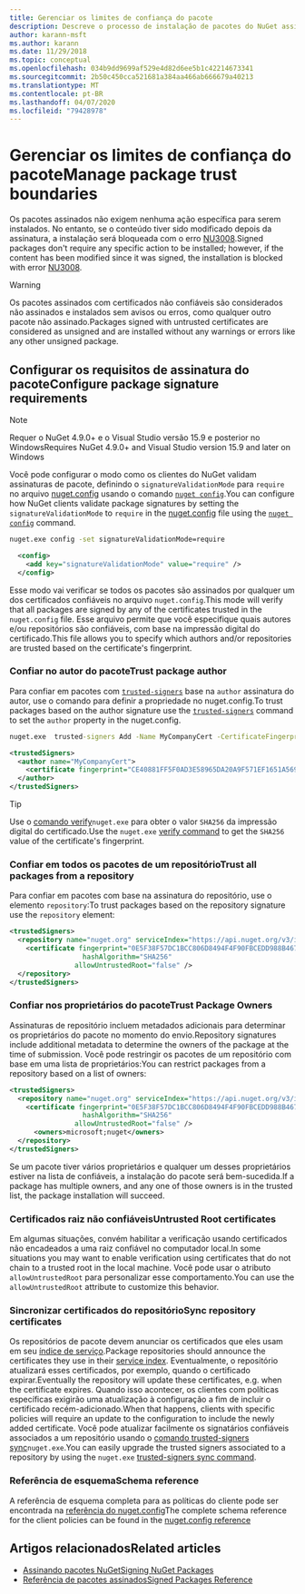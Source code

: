 ```yaml
---
title: Gerenciar os limites de confiança do pacote
description: Descreve o processo de instalação de pacotes do NuGet assinados e de definição das configurações de confiança de assinatura de pacotes.
author: karann-msft
ms.author: karann
ms.date: 11/29/2018
ms.topic: conceptual
ms.openlocfilehash: 034b9dd9699af529e4d82d6ee5b1c42214673341
ms.sourcegitcommit: 2b50c450cca521681a384aa466ab666679a40213
ms.translationtype: MT
ms.contentlocale: pt-BR
ms.lasthandoff: 04/07/2020
ms.locfileid: "79428978"
---
```

# <a name="manage-package-trust-boundaries"></a><span data-ttu-id="a8a11-103">Gerenciar os limites de confiança do pacote</span><span class="sxs-lookup"><span data-stu-id="a8a11-103">Manage package trust boundaries</span></span>

<span data-ttu-id="a8a11-104">Os pacotes assinados não exigem nenhuma ação específica para serem instalados. No entanto, se o conteúdo tiver sido modificado depois da assinatura, a instalação será bloqueada com o erro [NU3008](../reference/errors-and-warnings/NU3008.md).</span><span class="sxs-lookup"><span data-stu-id="a8a11-104">Signed packages don't require any specific action to be installed; however, if the content has been modified since it was signed, the installation is blocked with error [NU3008](../reference/errors-and-warnings/NU3008.md).</span></span>

> [!Warning]
> <span data-ttu-id="a8a11-105">Os pacotes assinados com certificados não confiáveis são considerados não assinados e instalados sem avisos ou erros, como qualquer outro pacote não assinado.</span><span class="sxs-lookup"><span data-stu-id="a8a11-105">Packages signed with untrusted certificates are considered as unsigned and are installed without any warnings or errors like any other unsigned package.</span></span>

## <a name="configure-package-signature-requirements"></a><span data-ttu-id="a8a11-106">Configurar os requisitos de assinatura do pacote</span><span class="sxs-lookup"><span data-stu-id="a8a11-106">Configure package signature requirements</span></span>

> [!Note]
> <span data-ttu-id="a8a11-107">Requer o NuGet 4.9.0+ e o Visual Studio versão 15.9 e posterior no Windows</span><span class="sxs-lookup"><span data-stu-id="a8a11-107">Requires NuGet 4.9.0+ and Visual Studio version 15.9 and later on Windows</span></span>

<span data-ttu-id="a8a11-108">Você pode configurar o modo como os clientes do NuGet validam assinaturas de pacote, definindo o `signatureValidationMode` para `require` no arquivo [nuget.config](../reference/nuget-config-file.md) usando o comando [`nuget config`](../reference/cli-reference/cli-ref-config.md).</span><span class="sxs-lookup"><span data-stu-id="a8a11-108">You can configure how NuGet clients validate package signatures by setting the `signatureValidationMode` to `require` in the [nuget.config](../reference/nuget-config-file.md) file using the [`nuget config`](../reference/cli-reference/cli-ref-config.md) command.</span></span>

```cmd
nuget.exe config -set signatureValidationMode=require
```

```xml
  <config>
    <add key="signatureValidationMode" value="require" />
  </config>
```

<span data-ttu-id="a8a11-109">Esse modo vai verificar se todos os pacotes são assinados por qualquer um dos certificados confiáveis no arquivo `nuget.config`.</span><span class="sxs-lookup"><span data-stu-id="a8a11-109">This mode will verify that all packages are signed by any of the certificates trusted in the `nuget.config` file.</span></span> <span data-ttu-id="a8a11-110">Esse arquivo permite que você especifique quais autores e/ou repositórios são confiáveis, com base na impressão digital do certificado.</span><span class="sxs-lookup"><span data-stu-id="a8a11-110">This file allows you to specify which authors and/or repositories are trusted based on the certificate's fingerprint.</span></span>

### <a name="trust-package-author"></a><span data-ttu-id="a8a11-111">Confiar no autor do pacote</span><span class="sxs-lookup"><span data-stu-id="a8a11-111">Trust package author</span></span>

<span data-ttu-id="a8a11-112">Para confiar em pacotes com [`trusted-signers`](../reference/cli-reference/cli-ref-trusted-signers.md) base na `author` assinatura do autor, use o comando para definir a propriedade no nuget.config.</span><span class="sxs-lookup"><span data-stu-id="a8a11-112">To trust packages based on the author signature use the [`trusted-signers`](../reference/cli-reference/cli-ref-trusted-signers.md) command to set the `author` property in the nuget.config.</span></span>

```cmd
nuget.exe  trusted-signers Add -Name MyCompanyCert -CertificateFingerprint CE40881FF5F0AD3E58965DA20A9F571EF1651A56933748E1BF1C99E537C4E039 -FingerprintAlgorithm SHA256
```

```xml
<trustedSigners>
  <author name="MyCompanyCert">
    <certificate fingerprint="CE40881FF5F0AD3E58965DA20A9F571EF1651A56933748E1BF1C99E537C4E039" hashAlgorithm="SHA256" allowUntrustedRoot="false" />
  </author>
</trustedSigners>
```

>[!TIP]
><span data-ttu-id="a8a11-113">Use o  [comando verify](../reference/cli-reference/cli-ref-verify.md)`nuget.exe` para obter o valor `SHA256` da impressão digital do certificado.</span><span class="sxs-lookup"><span data-stu-id="a8a11-113">Use the `nuget.exe` [verify command](../reference/cli-reference/cli-ref-verify.md) to get the `SHA256` value of the certificate's fingerprint.</span></span>


### <a name="trust-all-packages-from-a-repository"></a><span data-ttu-id="a8a11-114">Confiar em todos os pacotes de um repositório</span><span class="sxs-lookup"><span data-stu-id="a8a11-114">Trust all packages from a repository</span></span>

<span data-ttu-id="a8a11-115">Para confiar em pacotes com base na assinatura do repositório, use o elemento `repository`:</span><span class="sxs-lookup"><span data-stu-id="a8a11-115">To trust packages based on the repository signature use the `repository` element:</span></span>

```xml
<trustedSigners>  
  <repository name="nuget.org" serviceIndex="https://api.nuget.org/v3/index.json">
    <certificate fingerprint="0E5F38F57DC1BCC806D8494F4F90FBCEDD988B4676070...." 
                  hashAlgorithm="SHA256" 
                allowUntrustedRoot="false" />
  </repository>
</trustedSigners>
```

### <a name="trust-package-owners"></a><span data-ttu-id="a8a11-116">Confiar nos proprietários do pacote</span><span class="sxs-lookup"><span data-stu-id="a8a11-116">Trust Package Owners</span></span>

<span data-ttu-id="a8a11-117">Assinaturas de repositório incluem metadados adicionais para determinar os proprietários do pacote no momento do envio.</span><span class="sxs-lookup"><span data-stu-id="a8a11-117">Repository signatures include additional metadata to determine the owners of the package at the time of submission.</span></span> <span data-ttu-id="a8a11-118">Você pode restringir os pacotes de um repositório com base em uma lista de proprietários:</span><span class="sxs-lookup"><span data-stu-id="a8a11-118">You can restrict packages from a repository based on a list of owners:</span></span>

```xml
<trustedSigners>  
  <repository name="nuget.org" serviceIndex="https://api.nuget.org/v3/index.json">
    <certificate fingerprint="0E5F38F57DC1BCC806D8494F4F90FBCEDD988B4676070...." 
                  hashAlgorithm="SHA256" 
                allowUntrustedRoot="false" />
      <owners>microsoft;nuget</owners>
  </repository>
</trustedSigners>
```

<span data-ttu-id="a8a11-119">Se um pacote tiver vários proprietários e qualquer um desses proprietários estiver na lista de confiáveis, a instalação do pacote será bem-sucedida.</span><span class="sxs-lookup"><span data-stu-id="a8a11-119">If a package has multiple owners, and any one of those owners is in the trusted list, the package installation will succeed.</span></span>

### <a name="untrusted-root-certificates"></a><span data-ttu-id="a8a11-120">Certificados raiz não confiáveis</span><span class="sxs-lookup"><span data-stu-id="a8a11-120">Untrusted Root certificates</span></span>

<span data-ttu-id="a8a11-121">Em algumas situações, convém habilitar a verificação usando certificados não encadeados a uma raiz confiável no computador local.</span><span class="sxs-lookup"><span data-stu-id="a8a11-121">In some situations you may want to enable verification using certificates that do not chain to a trusted root in the local machine.</span></span> <span data-ttu-id="a8a11-122">Você pode usar o atributo `allowUntrustedRoot` para personalizar esse comportamento.</span><span class="sxs-lookup"><span data-stu-id="a8a11-122">You can use the `allowUntrustedRoot` attribute to customize this behavior.</span></span>

### <a name="sync-repository-certificates"></a><span data-ttu-id="a8a11-123">Sincronizar certificados do repositório</span><span class="sxs-lookup"><span data-stu-id="a8a11-123">Sync repository certificates</span></span>

<span data-ttu-id="a8a11-124">Os repositórios de pacote devem anunciar os certificados que eles usam em seu [índice de serviço](../api/service-index.md).</span><span class="sxs-lookup"><span data-stu-id="a8a11-124">Package repositories should announce the certificates they use in their [service index](../api/service-index.md).</span></span> <span data-ttu-id="a8a11-125">Eventualmente, o repositório atualizará esses certificados, por exemplo, quando o certificado expirar.</span><span class="sxs-lookup"><span data-stu-id="a8a11-125">Eventually the repository will update these certificates, e.g. when the certificate expires.</span></span> <span data-ttu-id="a8a11-126">Quando isso acontecer, os clientes com políticas específicas exigirão uma atualização à configuração a fim de incluir o certificado recém-adicionado.</span><span class="sxs-lookup"><span data-stu-id="a8a11-126">When that happens, clients with specific policies will require an update to the configuration to include the newly added certificate.</span></span> <span data-ttu-id="a8a11-127">Você pode atualizar facilmente os signatários confiáveis associados a um repositório usando o  [comando trusted-signers sync](../reference/cli-reference/cli-ref-trusted-signers.md#nuget-trusted-signers-sync--name-name)`nuget.exe`.</span><span class="sxs-lookup"><span data-stu-id="a8a11-127">You can easily upgrade the trusted signers associated to a repository by using the `nuget.exe` [trusted-signers sync command](../reference/cli-reference/cli-ref-trusted-signers.md#nuget-trusted-signers-sync--name-name).</span></span>

### <a name="schema-reference"></a><span data-ttu-id="a8a11-128">Referência de esquema</span><span class="sxs-lookup"><span data-stu-id="a8a11-128">Schema reference</span></span>

<span data-ttu-id="a8a11-129">A referência de esquema completa para as políticas do cliente pode ser encontrada na [referência do nuget.config](../reference/nuget-config-file.md#trustedsigners-section)</span><span class="sxs-lookup"><span data-stu-id="a8a11-129">The complete schema reference for the client policies can be found in the [nuget.config reference](../reference/nuget-config-file.md#trustedsigners-section)</span></span>

## <a name="related-articles"></a><span data-ttu-id="a8a11-130">Artigos relacionados</span><span class="sxs-lookup"><span data-stu-id="a8a11-130">Related articles</span></span>

- [<span data-ttu-id="a8a11-131">Assinando pacotes NuGet</span><span class="sxs-lookup"><span data-stu-id="a8a11-131">Signing NuGet Packages</span></span>](../create-packages/Sign-a-Package.md)
- [<span data-ttu-id="a8a11-132">Referência de pacotes assinados</span><span class="sxs-lookup"><span data-stu-id="a8a11-132">Signed Packages Reference</span></span>](../reference/Signed-Packages-Reference.md)
